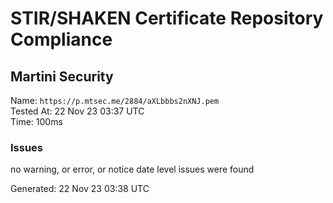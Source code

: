 # STIR/SHAKEN Certificate Repository Compliance

## Martini Security

Name: `https://p.mtsec.me/2884/aXLbbbs2nXNJ.pem`\
Tested At: 22 Nov 23 03:37 UTC\
Time: 100ms

### Issues

no warning, or error, or notice date level issues were found

Generated: 22 Nov 23 03:38 UTC